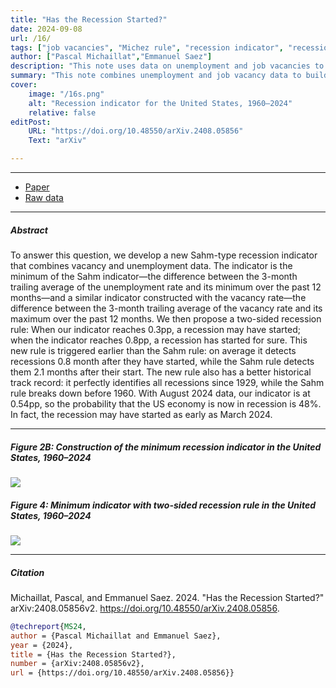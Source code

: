 ```yaml
---
title: "Has the Recession Started?" 
date: 2024-09-08
url: /16/
tags: ["job vacancies", "Michez rule", "recession indicator", "recession probability", "recessions", "Sahm rule", "threshold rules", "unemployment"]
author: ["Pascal Michaillat","Emmanuel Saez"]
description: "This note uses data on unemployment and job vacancies to build a real-time recession indicator. It shows that the US may be in recession since March 2024."
summary: "This note combines unemployment and job vacancy data to build a new Sahm-type recession rule. The rule shows that the US economy may have entered a recession as early as March 2024. In August 2024, the probability that the US economy is in a recession is 48%."
cover:
    image: "/16s.png"
    alt: "Recession indicator for the United States, 1960–2024"
    relative: false
editPost:
    URL: "https://doi.org/10.48550/arXiv.2408.05856"
    Text: "arXiv"

---
```


---

+ [Paper](/16.pdf)
+ [Raw data](https://github.com/pmichaillat/recession-indicator)

---

##### Abstract

To answer this question, we develop a new Sahm-type recession indicator that combines vacancy and unemployment data. The indicator is the minimum of the Sahm indicator—the difference between the 3-month trailing average of the unemployment rate and its minimum over the past 12 months—and a similar indicator constructed with the vacancy rate—the difference between the 3-month trailing average of the vacancy rate and its maximum over the past 12 months. We then propose a two-sided recession rule: When our indicator reaches 0.3pp, a recession may have started; when the indicator reaches 0.8pp, a recession has started for sure. This new rule is triggered earlier than the Sahm rule: on average it detects recessions 0.8 month after they have started, while the Sahm rule detects them 2.1 months after their start. The new rule also has a better historical track record: it perfectly identifies all recessions since 1929, while the Sahm rule breaks down before 1960. With August 2024 data, our indicator is at 0.54pp, so the probability that the US economy is now in recession is 48%. In fact, the recession may have started as early as March 2024.

---

##### Figure 2B:  Construction of the minimum recession indicator in the United States, 1960–2024

![](/16a.png)

##### Figure 4:  Minimum indicator with two-sided recession rule in the United States, 1960–2024

![](/16b.png)

---

##### Citation

Michaillat, Pascal, and Emmanuel Saez. 2024. "Has the Recession Started?" arXiv:2408.05856v2. https://doi.org/10.48550/arXiv.2408.05856.

```BibTeX
@techreport{MS24,
author = {Pascal Michaillat and Emmanuel Saez},
year = {2024},
title = {Has the Recession Started?},
number = {arXiv:2408.05856v2},
url = {https://doi.org/10.48550/arXiv.2408.05856}}
```